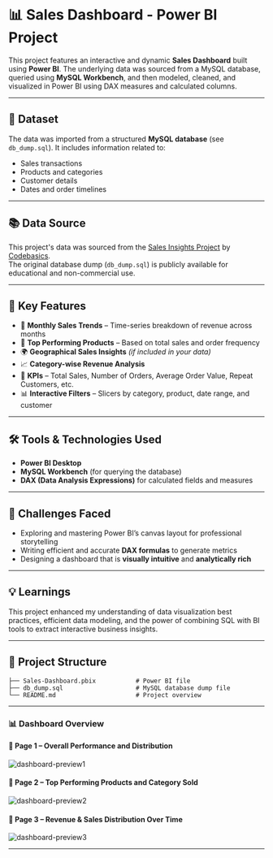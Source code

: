# 📊 Sales Dashboard - Power BI Project

This project features an interactive and dynamic **Sales Dashboard** built using **Power BI**. The underlying data was sourced from a MySQL database, queried using **MySQL Workbench**, and then modeled, cleaned, and visualized in Power BI using DAX measures and calculated columns.

---

## 📁 Dataset

The data was imported from a structured **MySQL database** (see `db_dump.sql`). It includes information related to:

- Sales transactions
- Products and categories
- Customer details
- Dates and order timelines

---

## 📚 Data Source

This project's data was sourced from the [Sales Insights Project](https://codebasics.io/resources/sales-insights-data-analysis-project) by [Codebasics](https://codebasics.io/).  
The original database dump (`db_dump.sql`) is publicly available for educational and non-commercial use.

---

## 📌 Key Features

- 📅 **Monthly Sales Trends** – Time-series breakdown of revenue across months
- 🛒 **Top Performing Products** – Based on total sales and order frequency
- 🌍 **Geographical Sales Insights** *(if included in your data)*
- 📈 **Category-wise Revenue Analysis**
- 🎯 **KPIs** – Total Sales, Number of Orders, Average Order Value, Repeat Customers, etc.
- 📊 **Interactive Filters** – Slicers by category, product, date range, and customer

---

## 🛠 Tools & Technologies Used

- **Power BI Desktop**
- **MySQL Workbench** (for querying the database)
- **DAX (Data Analysis Expressions)** for calculated fields and measures

---

## 🧠 Challenges Faced

- Exploring and mastering Power BI’s canvas layout for professional storytelling
- Writing efficient and accurate **DAX formulas** to generate metrics
- Designing a dashboard that is **visually intuitive** and **analytically rich**

---

## 💡 Learnings

This project enhanced my understanding of data visualization best practices, efficient data modeling, and the power of combining SQL with BI tools to extract interactive business insights.

---

## 📂 Project Structure

```text
├── Sales-Dashboard.pbix           # Power BI file
├── db_dump.sql                    # MySQL database dump file
└── README.md                      # Project overview
```

---

### 📊 Dashboard Overview

#### 📌 Page 1 – Overall Performance and Distribution
![dashboard-preview1](https://github.com/user-attachments/assets/3f69de5a-9299-428a-a1de-0cc56591bdfd)


#### 📌 Page 2 – Top Performing Products and Category Sold
![dashboard-preview2](https://github.com/user-attachments/assets/9fc55786-55a9-4a91-8a45-f9ab0c49ed24)


#### 📌 Page 3 – Revenue & Sales Distribution Over Time
![dashboard-preview3](https://github.com/user-attachments/assets/0dc221a1-9f28-41d0-8f6b-e2773b949e5d)


---
